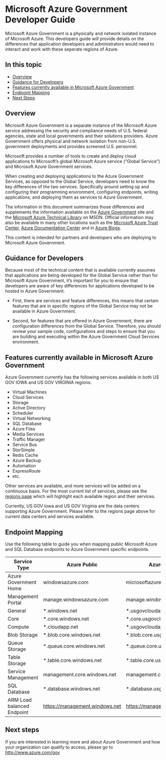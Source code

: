 <properties 
	pageTitle="Azure Government Developers Guide" 
	description="This provides a comparision of features and guidance on developing applications for Azure Government" 
	services="" 
	documentationCenter="" 
	authors="Joharve2" 
	manager="carolz" 
	editor=""/>

<tags 
	ms.service="multiple" 
	ms.devlang="na" 
	ms.topic="article" 
	ms.tgt_pltfrm="na" 
	ms.workload="azure-government" 
	ms.date="09/24/2014" 
	ms.author="jharve"/>


#  Microsoft Azure Government Developer Guide 

<p> Microsoft Azure Government is a physically and network isolated instance of Microsoft Azure.  This developers guide will provide details on the differences that application developers and administrators would need to interact and work with these seperate regions of Azure.

<!--Table of contents for topic, the words in brackets must match the heading wording exactly-->


## In this topic


+ [Overview](#Overview)
+ [Guidance for Developers](#Guidance)
+ [Features currently available in Microsoft Azure Government](#Features)
+ [Endpoint Mapping](#Endpoint)
+ [Next Steps](#next)


## <a name="Overview"></a>Overview

Microsoft Azure Government is a separate instance of the Microsoft Azure service addressing the security and compliance needs of U.S. federal agencies, state and local governments and their solutions providers. Azure Government offers physical and network isolation from non-U.S. government deployments and provides screened U.S. personnel. 

Microsoft provides a number of tools to create and deploy cloud applications to Microsoft’s global Microsoft Azure service (“Global Service”) and Microsoft Azure Government services.

When creating and deploying applications to the Azure Government Services, as opposed to the Global Service, developers need to know the key differences of the two services.  Specifically around setting up and configuring their programming environment, configuring endpoints, writing applications, and deploying them as services to Azure Government.

The information in this document summarizes those differences and supplements the information available on the [Azure Government](http://www.azure.com/gov "Azure Government") site and the [Microsoft Azure Technical Library](http://msdn.microsoft.com/cloud-app-development-msdn "MSDN") on MSDN. Official information may also be available in many other locations such as the [Microsoft Azure Trust Center](http://azure.microsoft.com/support/trust-center/ "Microsoft Azure Trust Center"), [Azure Documentation Center](http://azure.microsoft.com/documentation/) and in [Azure Blogs](http://azure.microsoft.com/blog/ "Azure Blogs"). 

This content is intended for partners and developers who are deploying to Microsoft Azure Government.



## <a name="Guidance"></a>Guidance for Developers
Because most of the technical content that is available currently assumes that applications are being developed for the Global Service rather than for Microsoft Azure Government, it’s important for you to ensure that developers are aware of key differences for applications developed to be hosted in Azure Government.

- First, there are services and feature differences, this means that certain features that are in specific regions of the Global Service may not be available in Azure Government.

- Second, for features that are offered in Azure Government, there are configuration differences from the Global Service.  Therefore, you should review your sample code, configurations and steps to ensure that you are building and executing within the Azure Government Cloud Services environment.


## <a name="Features"></a> Features currently available in Microsoft Azure Government
Azure Government currently has the following services available in both US GOV IOWA and US GOV VIRGINIA regions:

- Virtual Machines
- Cloud Services
- Storage
- Active Directory
- Scheduler
- Virtual Networking
- SQL Database
- Azure Files
- Media Services
- Traffic Manager
- Service Bus
- StorSimple
- Redis Cache
- Azure Backup
- Automation
- ExpressRoute
- etc.

Other services are available, and more services will be added on a continuous basis.  For the most current list of services, please see the [regions page](http://azure.microsoft.com/regions/#services) which will highlight each available region and their services.  

Currently, US GOV Iowa and US GOV Virginia are the data centers supporting Azure Government.  Please refer to the regions page above for current data centers and services available.

## <a name="Endpoint"></a>Endpoint Mapping

Use the following table to guide you when mapping public Microsoft Azure and SQL Database endpoints to Azure Government specific endpoints.


Service Type|Azure Public|Azure Government
---|---|---
Azure Government Home|windowsazure.com|microsoftazure.us
Management Portal|manage.windowsazure.com|manage.windowsazure.us
General|*.windows.net|*.usgovcloudapi.net
Core|*.core.windows.net|*.core.usgovcloudapi.net
Compute|*.cloudapp.net|*.usgovcloudapp.net
Blob Storage|*.blob.core.windows.net|	*.blob.core.usgovcloudapi.net
Queue Storage|*.queue.core.windows.net|*.queue.core.usgovcloudapi.net
Table Storage|*.table.core.windows.net|*.table.core.usgovcloudapi.net
Service Management|management.core.windows.net|management.core.usgovcloudapi.net
SQL Database|*.database.windows.net|*.database.usgovcloudapi.net
ARM Load balanced Endpoint|https://management.windows.net|https://management.usgovcloudapi.net  


## <a name="next"></a>Next steps
If you are interested in learning more and about Azure Government and how your organization can qualify to access, please go to <A href="http://azure.com/gov">http://www.azure.com/gov</a>

<!--Anchors-->



<!-- Images. -->

[1]: ./media/azure-government-developer-guide/publisherguide.png


<!--Link references-->
[Link 1 to another azure.microsoft.com documentation topic]: virtual-machines-windows-tutorial.md
[Link 2 to another azure.microsoft.com documentation topic]: web-sites-custom-domain-name.md
[Link 3 to another azure.microsoft.com documentation topic]: storage-whatis-account.md
